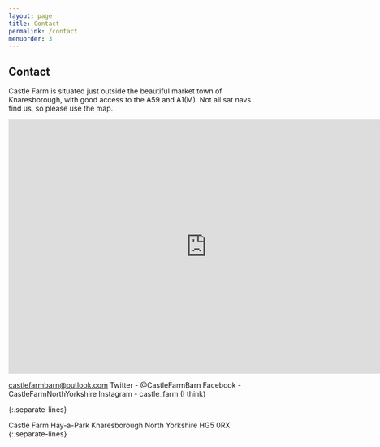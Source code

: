 ```yaml
---
layout: page
title: Contact
permalink: /contact
menuorder: 3
---
```


## Contact

Castle Farm is situated just outside the beautiful market town of Knaresborough, with good access to the A59 and A1(M). Not all sat navs find us, so please use the map.

<div class="google-maps">
<iframe src="https://www.google.com/maps/embed?pb=!1m18!1m12!1m3!1d13048.849591576403!2d-1.4325122979765899!3d54.01423859022379!2m3!1f0!2f0!3f0!3m2!1i1024!2i768!4f13.1!3m3!1m2!1s0x48794db99ce495c5%3A0x33e2f32c6ab67880!2sKnaresborough%2C+North+Yorkshire+HG5+0RX!5e0!3m2!1sen!2suk!4v1451336208739" width="780" height="500" frameborder="0" style="border:0" allowfullscreen></iframe>
</div>

[castlefarmbarn@outlook.com](mailto:castlefarmbarn@outlook.com)
Twitter - @CastleFarmBarn
Facebook - CastleFarmNorthYorkshire
Instagram - castle_farm (I think)

{:.separate-lines}

Castle Farm
Hay-a-Park
Knaresborough
North Yorkshire
HG5 0RX
{:.separate-lines}


